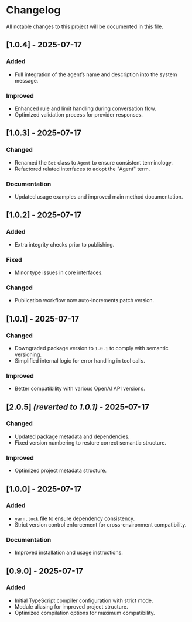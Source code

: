 # Changelog

All notable changes to this project will be documented in this file.

## \[1.0.4] - 2025-07-17

### Added

- Full integration of the agent’s name and description into the system message.

### Improved

- Enhanced rule and limit handling during conversation flow.
- Optimized validation process for provider responses.

## \[1.0.3] - 2025-07-17

### Changed

- Renamed the `Bot` class to `Agent` to ensure consistent terminology.
- Refactored related interfaces to adopt the "Agent" term.

### Documentation

- Updated usage examples and improved main method documentation.

## \[1.0.2] - 2025-07-17

### Added

- Extra integrity checks prior to publishing.

### Fixed

- Minor type issues in core interfaces.

### Changed

- Publication workflow now auto-increments patch version.

## \[1.0.1] - 2025-07-17

### Changed

- Downgraded package version to `1.0.1` to comply with semantic versioning.
- Simplified internal logic for error handling in tool calls.

### Improved

- Better compatibility with various OpenAI API versions.

## \[2.0.5] _(reverted to 1.0.1)_ - 2025-07-17

### Changed

- Updated package metadata and dependencies.
- Fixed version numbering to restore correct semantic structure.

### Improved

- Optimized project metadata structure.

## \[1.0.0] - 2025-07-17

### Added

- `yarn.lock` file to ensure dependency consistency.
- Strict version control enforcement for cross-environment compatibility.

### Documentation

- Improved installation and usage instructions.

## \[0.9.0] - 2025-07-17

### Added

- Initial TypeScript compiler configuration with strict mode.
- Module aliasing for improved project structure.
- Optimized compilation options for maximum compatibility.
